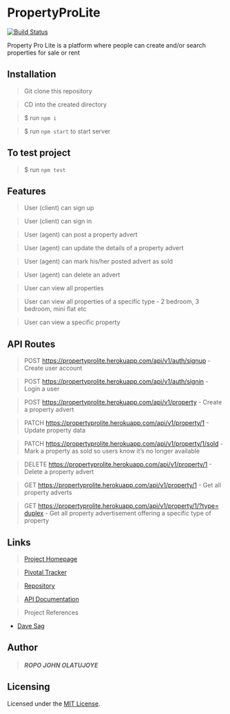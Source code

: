 # PropertyProLite
[![Build Status](https://travis-ci.com/Johnpeace/PropertyProLite.svg?branch=develop)](https://travis-ci.com/Johnpeace/PropertyProLite)

Property Pro Lite is a platform where people can create and/or search properties for sale or rent

## Installation
 > Git clone this repository

 > CD into the created directory

 > $ run `npm i`

 > $ run `npm start` to start server

## To test project
 > $ run `npm test`

## Features
 > User (client) can sign up

 > User (client) can sign in

 > User (agent) can post a property advert

 > User (agent) can update the details of a property advert

 > User (agent) can mark his/her posted advert as sold

 > User (agent) can delete an advert

 > User can view all properties

 > User can view all properties of a specific type - 2 bedroom, 3 bedroom, mini flat
etc

 > User can view a specific property

## API Routes
 > POST https://propertyprolite.herokuapp.com/api/v1/auth/signup - Create user account

 > POST https://propertyprolite.herokuapp.com/api/v1/auth/signin - Login a user

 > POST https://propertyprolite.herokuapp.com/api/v1/property - Create a property advert

 > PATCH https://propertyprolite.herokuapp.com/api/v1/property/1 - Update property data

 > PATCH https://propertyprolite.herokuapp.com/api/v1/property/1/sold - Mark a property as sold so users know it’s no longer available

 > DELETE https://propertyprolite.herokuapp.com/api/v1/property/1 - Delete a property advert

 > GET https://propertyprolite.herokuapp.com/api/v1/property/1 - Get all property adverts

> GET https://propertyprolite.herokuapp.com/api/v1/property/1/?type=​duplex - Get all property advertisement offering a specific type of property

## Links
 > [Project Homepage](https://johnpeace.github.io/PropertyProLite/UI/pages/index.html)

 > [Pivotal Tracker](https://www.pivotaltracker.com/n/projects/2354324)

 > [Repository](https://github.com/Johnpeace/PropertyProLite)

 > [API Documentation]()

 > Project References
 * [Dave Sag](https://itnext.io/wiring-up-an-api-server-with-express-and-swagger-9bffe0a0d6bd)


## Author

> ##### ROPO JOHN OLATUJOYE 

## Licensing
Licensed under the [MIT License](LICENSE).